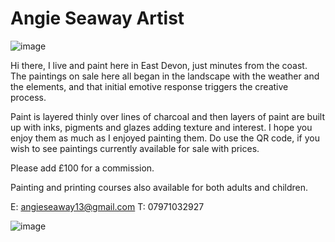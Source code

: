 # Angie Seaway Artist

![image](https://user-images.githubusercontent.com/85369579/120859527-4047dc80-c57c-11eb-8e50-51145a11ad7c.png)

Hi there, I live and paint here in East Devon, just minutes from the coast. The paintings on sale here all began in the landscape with the weather and the elements, and that initial emotive response triggers the creative process.

Paint is layered thinly over lines of charcoal and then layers of paint are built up with inks, pigments and glazes adding texture and interest. I hope you enjoy them as much as I enjoyed painting them. Do use the QR code, if you wish to see paintings currently available for sale with prices. 

Please add £100 for a commission. 

Painting and printing courses also available for both adults and children.


E: angieseaway13@gmail.com
T: 07971032927 

![image](https://user-images.githubusercontent.com/85369579/120858818-3d002100-c57b-11eb-9d59-753206e3c2e0.png)


